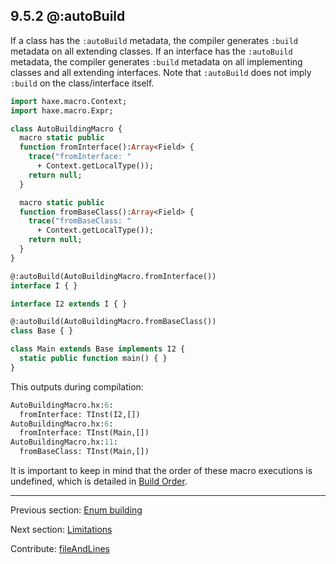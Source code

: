 ## 9.5.2 @:autoBuild

If a class has the `:autoBuild` metadata, the compiler generates `:build` metadata on all extending classes. If an interface has the `:autoBuild` metadata, the compiler generates `:build` metadata on all implementing classes and all extending interfaces. Note that `:autoBuild` does not imply `:build` on the class/interface itself.

```haxe
import haxe.macro.Context;
import haxe.macro.Expr;

class AutoBuildingMacro {
  macro static public
  function fromInterface():Array<Field> {
    trace("fromInterface: "
      + Context.getLocalType());
    return null;
  }

  macro static public
  function fromBaseClass():Array<Field> {
    trace("fromBaseClass: "
      + Context.getLocalType());
    return null;
  }
}
```
```haxe
@:autoBuild(AutoBuildingMacro.fromInterface())
interface I { }

interface I2 extends I { }

@:autoBuild(AutoBuildingMacro.fromBaseClass())
class Base { }

class Main extends Base implements I2 {
  static public function main() { }
}
```

This outputs during compilation:

```haxe
AutoBuildingMacro.hx:6:
  fromInterface: TInst(I2,[])
AutoBuildingMacro.hx:6:
  fromInterface: TInst(Main,[])
AutoBuildingMacro.hx:11:
  fromBaseClass: TInst(Main,[])
```

It is important to keep in mind that the order of these macro executions is undefined, which is detailed in [Build Order](macro-limitations-build-order.md).

---

Previous section: [Enum building](macro-enum-building.md)

Next section: [Limitations](macro-limitations.md)

Contribute: [fileAndLines](https://github.com/HaxeFoundation/HaxeManual/blob/master/09-macros.tex#L220-220)